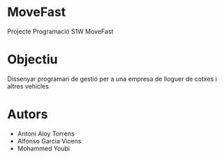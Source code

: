 # MoveFast
Projecte Programació S1W MoveFast

# Objectiu
Dissenyar programari de gestió per a una empresa de lloguer de cotxes i altres vehicles
# Autors

- Antoni Aloy Torrens
- Alfonso Garcia Vicens 
- Mohammed Youbi
